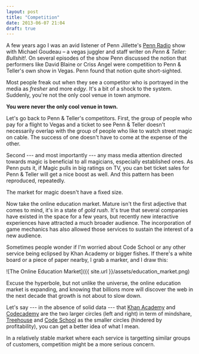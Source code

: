```yaml
---
layout: post
title: "Competition"
date: 2013-06-07 21:04
draft: true
---
```


A few years ago I was an avid listener of Penn Jillette's [Penn Radio](http://en.wikipedia.org/wiki/Penn_Radio) show with Michael Goudeau – a vegas juggler and staff writer on _Penn & Teller: Bullshit!_. On several episodes of the show Penn discussed the notion that performers like David Blaine or Criss Angel were competition to Penn & Teller's own show in Vegas. Penn found that notion quite short-sighted.

Most people freak out when they see a competitor who is portrayed in the media as _fresher_ and more _edgy_. It's a bit of a shock to the system. Suddenly, you're not the only cool venue in town anymore.

**You were never the only cool venue in town.**

Let's go back to Penn & Teller's competitors. First, the group of people who pay for a flight to Vegas and a ticket to see Penn & Teller doesn't necessarily overlap with the group of people who like to watch street magic on cable. The success of one doesn't have to come at the expense of the other.

Second --- and most importantly --- any mass media attention directed towards magic is beneficial to all magicians, especially established ones. As Penn puts it, if Magic pulls in big ratings on TV, you can bet ticket sales for Penn & Teller will get a nice boost as well. And this pattern has been reproduced, repeatedly.

The market for magic doesn't have a fixed size.

Now take the online education market. Mature isn't the first adjective that comes to mind, it's in a state of _gold rush_. It's true that several companies have existed in the space for a few years, but recently new interactive experiences have attracted a much broader audience. The incorporation of game mechanics has also allowed those services to sustain the interest of a new audience.

Sometimes people wonder if I'm worried about Code School or any other service being eclipsed by Khan Academy or bigger fishes. If there's a white board or a piece of paper nearby, I grab a marker, and I draw this:

![The Online Education Market]({{ site.url }}/assets/education_market.png)

Excuse the hyperbole, but not unlike the universe, the online education market is expanding, and knowing that billions more will discover the web in the next decade that growth is not about to slow down.

Let's say --- in the absence of solid data --- that [Khan Academy](http://khanacademy.com) and [Codecademy](http://codecademy.com) are the two larger circles (left and right) in term of mindshare, [Treehouse](http://teamtreehouse.com) and [Code School](http://codeschool.com) as the smaller circles (hindered by profitability), you can get a better idea of what I mean.

In a relatively stable market where each service is targetting similar groups of customers, competition might be a more serious concern.
